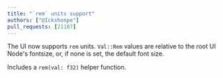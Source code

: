 ```yaml
---
title: "`rem` units support"
authors: ["@Ickshonpe"]
pull_requests: [21187]
---
```

The UI now supports `rem` units. `Val::Rem` values are relative to the root UI Node's fontsize, or, if none is set, the default font size.

Includes a `rem(val: f32)` helper function.
